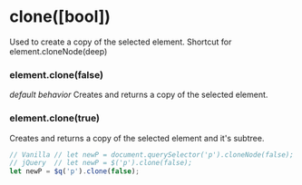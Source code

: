 # clone([bool])
Used to create a copy of the selected element.
Shortcut for element.cloneNode(deep)

### element.clone(false)
_default behavior_ Creates and returns a copy of the selected element.

### element.clone(true)
Creates and returns a copy of the selected element and it's subtree.

```javascript
// Vanilla // let newP = document.querySelector('p').cloneNode(false);
// jQuery  // let newP = $('p').clone(false);
let newP = $q('p').clone(false);
```
